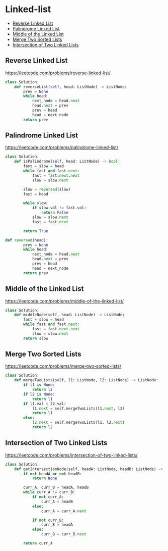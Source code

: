 # Linked-list 

+ [Reverse Linked List](#reverse-linked-list)
+ [Palindrome Linked List](#palindrome-linked-list)
+ [Middle of the Linked List](#middle-of-the-linked-list)
+ [Merge Two Sorted Lists](#merge-two-sorted-lists)
+ [Intersection of Two Linked Lists](#intersection-of-two-linked-lists)

## Reverse Linked List

https://leetcode.com/problems/reverse-linked-list/

```python
class Solution:
    def reverseList(self, head: ListNode) -> ListNode:
        prev = None
        while head:
            next_node = head.next
            head.next = prev
            prev = head
            head = next_node
        return prev
```

## Palindrome Linked List

https://leetcode.com/problems/palindrome-linked-list/

```python
class Solution:
    def isPalindrome(self, head: ListNode) -> bool:
        fast = slow = head
        while fast and fast.next:
            fast = fast.next.next
            slow = slow.next

        slow = reversed(slow)
        fast = head

        while slow:
            if slow.val != fast.val:
                return False
            slow = slow.next
            fast = fast.next

        return True

def reversed(head):
        prev = None
        while head:
            next_node = head.next
            head.next = prev
            prev = head
            head = next_node
        return prev
```

## Middle of the Linked List

https://leetcode.com/problems/middle-of-the-linked-list/

```python
class Solution:
    def middleNode(self, head: ListNode) -> ListNode:
        fast = slow = head
        while fast and fast.next:
            fast = fast.next.next
            slow = slow.next
        return slow
```

## Merge Two Sorted Lists

https://leetcode.com/problems/merge-two-sorted-lists/

```python
class Solution:
    def mergeTwoLists(self, l1: ListNode, l2: ListNode) -> ListNode:
        if l1 is None:
            return l2
        if l2 is None:
            return l1
        if l1.val < l2.val:
            l1.next = self.mergeTwoLists(l1.next, l2)
            return l1
        else:
            l2.next = self.mergeTwoLists(l1, l2.next)
            return l2
```

## Intersection of Two Linked Lists

https://leetcode.com/problems/intersection-of-two-linked-lists/

```python
class Solution:
    def getIntersectionNode(self, headA: ListNode, headB: ListNode) -> ListNode:
        if not headA or not headB:
            return None

        curr_A, curr_B = headA, headB
        while curr_A != curr_B:
            if not curr_A:
                curr_A = headB
            else:
                curr_A = curr_A.next

            if not curr_B:
                curr_B = headA
            else:
                curr_B = curr_B.next

        return curr_A

```
